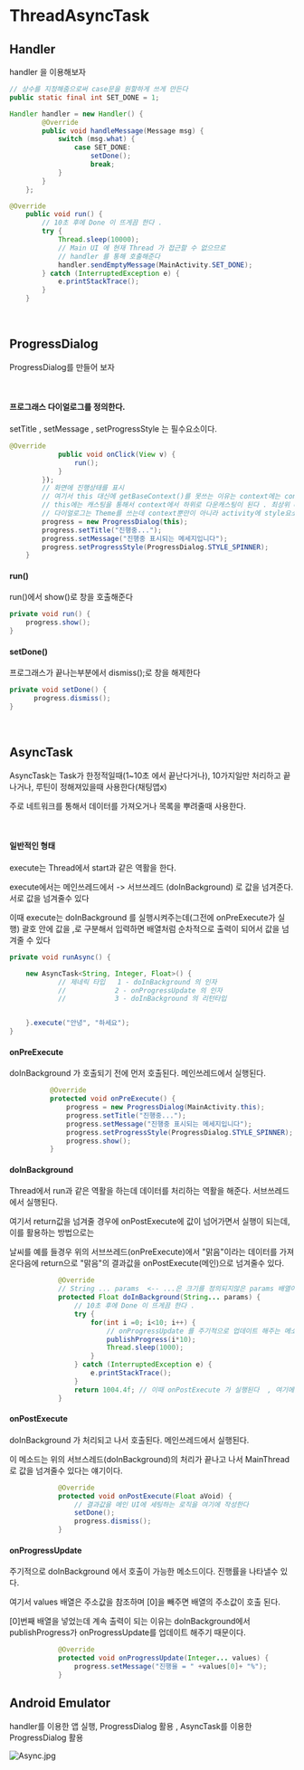 # ThreadAsyncTask


## Handler


handler 을 이용해보자



```java
// 상수를 지정해줌으로써 case문을 원할하게 쓰게 만든다
public static final int SET_DONE = 1;

Handler handler = new Handler() {
        @Override
        public void handleMessage(Message msg) {
            switch (msg.what) {
                case SET_DONE:
                    setDone();
                    break;
            }
        }
    };
```



```java
@Override
    public void run() {
        // 10초 후에 Done 이 뜨게끔 한다 .
        try {
            Thread.sleep(10000);
            // Main UI 에 현재 Thread 가 접근할 수 없으므로
            // handler 를 통해 호출해준다
            handler.sendEmptyMessage(MainActivity.SET_DONE);
        } catch (InterruptedException e) {
            e.printStackTrace();
        }
    }
```



<br/>




## ProgressDialog



ProgressDialog를 만들어 보자



<br/>




#### 프로그래스 다이얼로그를 정의한다.




setTitle , setMessage , setProgressStyle 는 필수요소이다.




```java
@Override
            public void onClick(View v) {
                run();
            }
        });
        // 화면에 진행상태를 표시
        // 여기서 this 대신에 getBaseContext()를 못쓰는 이유는 context에는 context만 들어가있다
        // this에는 캐스팅을 통해서 context에서 하위로 다운캐스팅이 된다 . 최상위 context를 넘겨주면 하위로 다시 캐스팅이 되지 않는다(context 리소스만 가지고있다)
        // 다이얼로그는 Theme를 쓰는데 context뿐만이 아니라 activity에 style요소를 가지고 있기 때문에 this를 써야한다
        progress = new ProgressDialog(this);
        progress.setTitle("진행중...");
        progress.setMessage("진행중 표시되는 메세지입니다");
        progress.setProgressStyle(ProgressDialog.STYLE_SPINNER);
    }
```



#### run()

run()에서 show()로 창을 호출해준다



```java
private void run() {
    progress.show();
}
```



#### setDone()



프로그래스가 끝나는부분에서 dismiss();로 창을 해제한다




```java
private void setDone() {
      progress.dismiss();
}
```



<br/>




## AsyncTask




AsyncTask는 Task가 한정적일때(1~10초 에서 끝난다거나), 10가지일만 처리하고 끝나거나, 루틴이 정해져있을때 사용한다(채팅앱x)



주로 네트워크를 통해서 데이터를 가져오거나 목록을 뿌려줄때 사용한다.




<br/>


#### 일반적인 형태


execute는 Thread에서 start과 같은 역활을 한다.

execute에서는 메인쓰레드에서 -> 서브쓰레드 (doInBackground) 로 값을 넘겨준다. 서로 값을 넘겨줄수 있다


이때 execute는 doInBackground 를 실행시켜주는데(그전에 onPreExecute가 실행) 괄호 안에 값을 ,로 구분해서 입력하면 배열처럼 순차적으로 출력이 되어서 값을 넘겨줄 수 있다


```java
private void runAsync() {

    new AsyncTask<String, Integer, Float>() {
            // 제네릭 타입   1 - doInBackground 의 인자
            //            2 - onProgressUpdate 의 인자
            //            3 - doInBackground 의 리턴타입


    }.execute("안녕", "하세요");
}
```




#### onPreExecute



doInBackground 가 호출되기 전에 먼저 호출된다. 메인쓰레드에서 실행된다.




```java
          @Override
          protected void onPreExecute() {
              progress = new ProgressDialog(MainActivity.this);
              progress.setTitle("진행중...");
              progress.setMessage("진행중 표시되는 메세지입니다");
              progress.setProgressStyle(ProgressDialog.STYLE_SPINNER);
              progress.show();
          }
```




#### doInBackground




Thread에서 run과 같은 역활을 하는데 데이터를 처리하는 역활을 해준다. 서브쓰레드에서 실행된다.



여기서 return값을 넘겨줄 경우에 onPostExecute에 값이 넘어가면서 실행이 되는데, 이를 활용하는 방법으로는




날씨를 예를 들경우 위의 서브쓰레드(onPreExecute)에서 "맑음"이라는 데이터를 가져온다음에 return으로 "맑음"의 결과값을 onPostExecute(메인)으로 넘겨줄수 있다.




```java
            @Override
            // String ... params  <-- ...은 크기를 정의되지않은 params 배열이라고 생각하면 됨
            protected Float doInBackground(String... params) {
                // 10초 후에 Done 이 뜨게끔 한다 .
                try {
                    for(int i =0; i<10; i++) {
                        // onProgressUpdate 를 주기적으로 업데이트 해주는 메소드
                        publishProgress(i*10);
                        Thread.sleep(1000);
                    }
                } catch (InterruptedException e) {
                    e.printStackTrace();
                }
                return 1004.4f; // 이때 onPostExecute 가 실행된다  , 여기에 넘길 값을 쓰면 된다
            }
```



#### onPostExecute



doInBackground 가 처리되고 나서 호출된다. 메인쓰레드에서 실행된다.



이 메소드는 위의 서브스레드(doInBackground)의 처리가 끝나고 나서 MainThread로 값을 넘겨줄수 있다는 얘기이다.




```java
            @Override
            protected void onPostExecute(Float aVoid) {
                // 결과값을 메인 UI에 세팅하는 로직을 여기에 작성한다
                setDone();
                progress.dismiss();
            }
```



#### onProgressUpdate



주기적으로 doInBackground 에서 호출이 가능한 메소드이다. 진행률을 나타낼수 있다.



여기서 values 배열은 주소값을 참조하며 [0]을 빼주면 배열의 주소값이 호출 된다.



[0]번째 배열을 넣었는데 계속 출력이 되는 이유는 doInBackground에서 publishProgress가 onProgressUpdate를 업데이트 해주기 때문이다.





```java
            @Override
            protected void onProgressUpdate(Integer... values) {
                progress.setMessage("진행율 = " +values[0]+ "%");
            }
```





## Android Emulator


handler를 이용한 앱 실행, ProgressDialog 활용 , AsyncTask를 이용한 ProgressDialog 활용



![Async.jpg](https://github.com/iNusz/ThreadAsyncTask/blob/master/app/src/main/res/mipmap-xxhdpi/Async.jpg)
